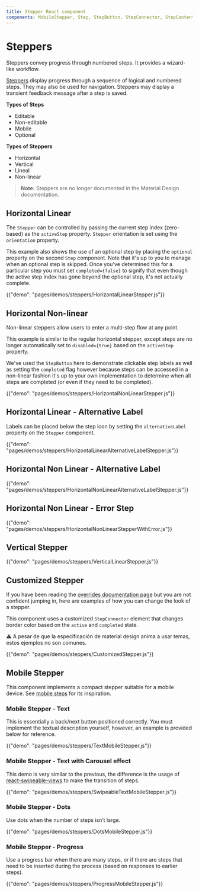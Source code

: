 ```yaml
---
title: Stepper React component
components: MobileStepper, Step, StepButton, StepConnector, StepContent, StepIcon, StepLabel, Stepper
---
```

# Steppers

<p class="description">Steppers convey progress through numbered steps. It provides a wizard-like workflow.</p>

[Steppers](https://material.io/archive/guidelines/components/steppers.html) display progress through a sequence of logical and numbered steps. They may also be used for navigation. Steppers may display a transient feedback message after a step is saved.

**Types of Steps**

- Editable
- Non-editable
- Mobile
- Optional

**Types of Steppers**

- Horizontal
- Vertical
- Lineal
- Non-linear

> **Note:** Steppers are no longer documented in the Material Design documentation.

## Horizontal Linear

The `Stepper` can be controlled by passing the current step index (zero-based) as the `activeStep` property. `Stepper` orientation is set using the `orientation` property.

This example also shows the use of an optional step by placing the `optional` property on the second `Step` component. Note that it's up to you to manage when an optional step is skipped. Once you've determined this for a particular step you must set `completed={false}` to signify that even though the active step index has gone beyond the optional step, it's not actually complete.

{{"demo": "pages/demos/steppers/HorizontalLinearStepper.js"}}

## Horizontal Non-linear

Non-linear steppers allow users to enter a multi-step flow at any point.

This example is similar to the regular horizontal stepper, except steps are no longer automatically set to `disabled={true}` based on the `activeStep` property.

We've used the `StepButton` here to demonstrate clickable step labels as well as setting the `completed` flag however because steps can be accessed in a non-linear fashion it's up to your own implementation to determine when all steps are completed (or even if they need to be completed).

{{"demo": "pages/demos/steppers/HorizontalNonLinearStepper.js"}}

## Horizontal Linear - Alternative Label

Labels can be placed below the step icon by setting the `alternativeLabel` property on the `Stepper` component.

{{"demo": "pages/demos/steppers/HorizontalLinearAlternativeLabelStepper.js"}}

## Horizontal Non Linear - Alternative Label

{{"demo": "pages/demos/steppers/HorizontalNonLinearAlternativeLabelStepper.js"}}

## Horizontal Non Linear - Error Step

{{"demo": "pages/demos/steppers/HorizontalNonLinearStepperWithError.js"}}

## Vertical Stepper

{{"demo": "pages/demos/steppers/VerticalLinearStepper.js"}}

## Customized Stepper

If you have been reading the [overrides documentation page](/customization/overrides/) but you are not confident jumping in, here are examples of how you can change the look of a stepper.

This component uses a customized `StepConnector` element that changes border color based on the `active` and `completed` state.

⚠️ A pesar de que la especificación de material design anima a usar temas, estos ejemplos no son comunes.

{{"demo": "pages/demos/steppers/CustomizedStepper.js"}}

## Mobile Stepper

This component implements a compact stepper suitable for a mobile device. See [mobile steps](https://material.io/archive/guidelines/components/steppers.html#steppers-types-of-steps) for its inspiration.

### Mobile Stepper - Text

This is essentially a back/next button positioned correctly. You must implement the textual description yourself, however, an example is provided below for reference.

{{"demo": "pages/demos/steppers/TextMobileStepper.js"}}

### Mobile Stepper - Text with Carousel effect

This demo is very similar to the previous, the difference is the usage of [react-swipeable-views](https://github.com/oliviertassinari/react-swipeable-views) to make the transition of steps.

{{"demo": "pages/demos/steppers/SwipeableTextMobileStepper.js"}}

### Mobile Stepper - Dots

Use dots when the number of steps isn’t large.

{{"demo": "pages/demos/steppers/DotsMobileStepper.js"}}

### Mobile Stepper - Progress

Use a progress bar when there are many steps, or if there are steps that need to be inserted during the process (based on responses to earlier steps).

{{"demo": "pages/demos/steppers/ProgressMobileStepper.js"}}